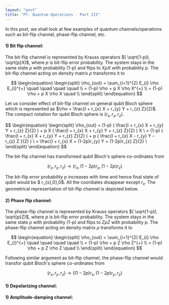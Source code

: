 ```yaml
---
layout: "post"
title: "P7. Quantum Operations - Part III"
---
```


In this post, we shall look at few examples of quantum channels/operations such as bit-flip channel, phase-flip channel, etc.

#### 1) **Bit flip channel:**
The bit-flip channel is represented by Krauss operators $( \sqrt{1-p}I, \sqrt{p}X)$, where $p$ is bit-flip error probability. The system stays in the same state $\rho$ with probability (1-p) and flips to $X \rho X$ with probability p. The bit-flip channel acting on density matrix $\rho$ transforms it to

$$
\begin{equation}
\begin{split}
\rho_{out} = \sum_{i=1}^{2} E_{i} \rho E_{i}^{+}  \quad  \quad \quad \quad  \\
= (1-p) \rho + p X \rho X^{+}  \\
= (1-p) \rho + p X \rho X \quad  \\
\end{split}
\end{equation}
$$  

Let us consider effect of bit-flip channel on general qubit Bloch sphere which is represented as $\rho = \frac{I + r_{x} X + r_{y} Y + r_{z} Z\}{2}$. The compact notation for qubit Bloch sphere is $(r_{x},r_{y},r_{z})$. 

$$
\begin{equation}
\begin{split}
\rho_{out} = (1-p) ( \frac{I + r_{x} X + r_{y} Y + r_{z} Z\}{2} ) + p X ( \frac{I + r_{x} X + r_{y} Y + r_{z} Z\}{2} ) X \\
= (1-p) ( \frac{I + r_{x} X + r_{y} Y + r_{z} Z\}{2} ) + p ( \frac{I + r_{x} X - r_{y} Y - r_{z} Z \}{2} ) \\
= \frac{I + r_{x} X + (1-2p)r_{y} Y + (1-2p)r_{z} Z\}{2} \\
\end{split}
\end{equation}
$$  

The bit-flip channel has transformed qubit Bloch's sphere co-ordinates from 

$$
\left( r_{x}, r_{y}, r_{z} \right) \to \left( r_{x}, (1-2p)r_{y}, (1-2p)r_{z} \right)
$$

The bit-flip error probability p increases with time and hence final state of qubit would be $ r_{x},0},0$. All the coordiates disappear except $r_{x}$. The geometrical representation of bit-flip channel is depicted below. 

#### 2) **Phase flip channel:**
The phase-flip channel is represented by Krauss operators $( \sqrt{1-p}I, \sqrt{p}Z)$, where $p$ is bit-flip error probability. The system stays in the same state $\rho$ with probability (1-p) and flips to $Z \rho Z$ with probability p. The phase-flip channel acting on density matrix $\rho$ transforms it to

$$
\begin{equation}
\begin{split}
\rho_{out} = \sum_{i=1}^{2} E_{i} \rho E_{i}^{+}  \quad  \quad \quad \quad  \\
= (1-p) \rho + p Z \rho Z^{+}  \\
= (1-p) \rho + p Z \rho Z \quad  \\
\end{split}
\end{equation}
$$  

Following similar argument as bit-flip channel, the phase-flip channel would transfor qubit Bloch's sphere co-ordinates from 

$$
\left( r_{x}, r_{y}, r_{z} \right) \to \left( (1-2p)r_{x}, (1-2p)r_{y}, r_{z} \right)
$$

#### 1) **Depolarizing channel:**

#### 1) **Amplitude-damping channel:**
